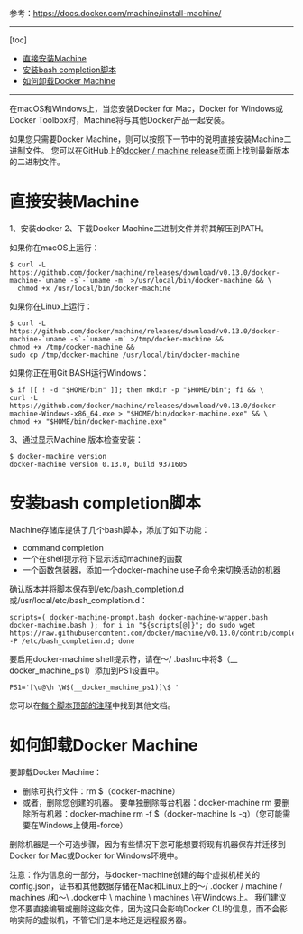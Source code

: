 参考：https://docs.docker.com/machine/install-machine/

----------

[toc]

- [直接安装Machine](#)
- [安装bash completion脚本](#)
- [如何卸载Docker Machine](#)

----------
在macOS和Windows上，当您安装Docker for Mac，Docker for Windows或Docker Toolbox时，Machine将与其他Docker产品一起安装。

如果您只需要Docker Machine，则可以按照下一节中的说明直接安装Machine二进制文件。 您可以在GitHub上的[docker / machine release页面](https://github.com/docker/machine/releases/)上找到最新版本的二进制文件。

# 直接安装Machine
1、安装docker
2、下载Docker Machine二进制文件并将其解压到PATH。

如果你在macOS上运行：

```
$ curl -L https://github.com/docker/machine/releases/download/v0.13.0/docker-machine-`uname -s`-`uname -m` >/usr/local/bin/docker-machine && \
  chmod +x /usr/local/bin/docker-machine
```
如果你在Linux上运行：

```
$ curl -L https://github.com/docker/machine/releases/download/v0.13.0/docker-machine-`uname -s`-`uname -m` >/tmp/docker-machine &&
chmod +x /tmp/docker-machine &&
sudo cp /tmp/docker-machine /usr/local/bin/docker-machine
```
如果你正在用Git BASH运行Windows：

```
$ if [[ ! -d "$HOME/bin" ]]; then mkdir -p "$HOME/bin"; fi && \
curl -L https://github.com/docker/machine/releases/download/v0.13.0/docker-machine-Windows-x86_64.exe > "$HOME/bin/docker-machine.exe" && \
chmod +x "$HOME/bin/docker-machine.exe"
```
3、通过显示Machine 版本检查安装：

```
$ docker-machine version
docker-machine version 0.13.0, build 9371605
```
# 安装bash completion脚本
Machine存储库提供了几个bash脚本，添加了如下功能：

 - command completion
 - 一个在shell提示符下显示活动machine的函数
 - 一个函数包装器，添加一个docker-machine use子命令来切换活动的机器

确认版本并将脚本保存到/etc/bash_completion.d或/usr/local/etc/bash_completion.d：

```
scripts=( docker-machine-prompt.bash docker-machine-wrapper.bash docker-machine.bash ); for i in "${scripts[@]}"; do sudo wget https://raw.githubusercontent.com/docker/machine/v0.13.0/contrib/completion/bash/${i} -P /etc/bash_completion.d; done
```

要启用docker-machine shell提示符，请在〜/ .bashrc中将$（__ docker_machine_ps1）添加到PS1设置中。

```
PS1='[\u@\h \W$(__docker_machine_ps1)]\$ '
```
您可以在[每个脚本顶部的注释](https://github.com/docker/machine/tree/master/contrib/completion/bash)中找到其他文档。

# 如何卸载Docker Machine

要卸载Docker Machine：

 - 删除可执行文件：rm $（docker-machine）
 - 或者，删除您创建的机器。
 要单独删除每台机器：docker-machine rm <machine-name>
 要删除所有机器：docker-machine rm -f $（docker-machine ls -q）（您可能需要在Windows上使用-force）

删除机器是一个可选步骤，因为有些情况下您可能想要将现有机器保存并迁移到Docker for Mac或Docker for Windows环境中。

注意：作为信息的一部分，与docker-machine创建的每个虚拟机相关的config.json，证书和其他数据存储在Mac和Linux上的〜/ .docker / machine / machines /和〜\ .docker中 \ machine \ machines \在Windows上。 我们建议您不要直接编辑或删除这些文件，因为这只会影响Docker CLI的信息，而不会影响实际的虚拟机，不管它们是本地还是远程服务器。
